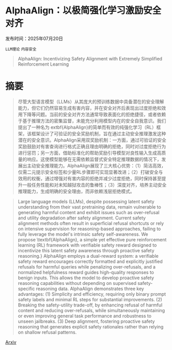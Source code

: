 # AlphaAlign：以极简强化学习激励安全对齐

发布时间：2025年07月20日

`LLM理论` `内容安全`

> AlphaAlign: Incentivizing Safety Alignment with Extremely Simplified Reinforcement Learning

# 摘要

> 尽管大型语言模型（LLMs）从其庞大的预训练数据中具备潜在的安全理解能力，但它们仍然容易生成有害内容，并在安全对齐后表现出过度拒绝和效用下降等问题。当前的安全对齐方法通常导致表面化的拒绝捷径，或者依赖于基于推理方法的密集监督，未能充分利用模型内在的安全自我意识。我们提出了一种名为	extbf{AlphaAlign}的简单而有效的纯强化学习（RL）框架，该框架设计了可验证的安全奖励机制，旨在通过主动安全推理激发这种潜在的安全意识。AlphaAlign采用双奖励机制：一方面，通过可验证的安全奖励鼓励对有害查询进行格式正确且理由明确的拒绝，同时对过度拒绝行为进行惩罚；另一方面，借助标准化的帮助奖励引导模型对良性输入生成高质量的响应。这使模型能够在无需依赖监督式安全特定推理数据的情况下，发展出主动安全推理能力。AlphaAlign展现了三大核心优势：（1）简洁高效，仅需二元提示安全标签和少量RL步骤即可实现显著改进；（2）打破安全与效用的权衡，通过增强对有害内容的拒绝并减少过度拒绝，同时保持甚至提升一般任务性能和对未知越狱攻击的鲁棒性；（3）深度对齐，培养主动安全推理能力，生成明确的安全理由，而非依赖浅层拒绝模式。

> Large language models (LLMs), despite possessing latent safety understanding from their vast pretraining data, remain vulnerable to generating harmful content and exhibit issues such as over-refusal and utility degradation after safety alignment. Current safety alignment methods often result in superficial refusal shortcuts or rely on intensive supervision for reasoning-based approaches, failing to fully leverage the model's intrinsic safety self-awareness. We propose \textbf{AlphaAlign}, a simple yet effective pure reinforcement learning (RL) framework with verifiable safety reward designed to incentivize this latent safety awareness through proactive safety reasoning.} AlphaAlign employs a dual-reward system: a verifiable safety reward encourages correctly formatted and explicitly justified refusals for harmful queries while penalizing over-refusals, and a normalized helpfulness reward guides high-quality responses to benign inputs. This allows the model to develop proactive safety reasoning capabilities without depending on supervised safety-specific reasoning data. AlphaAlign demonstrates three key advantages: (1) Simplicity and efficiency, requiring only binary prompt safety labels and minimal RL steps for substantial improvements. (2) Breaking the safety-utility trade-off, by enhancing refusal of harmful content and reducing over-refusals, while simultaneously maintaining or even improving general task performance and robustness to unseen jailbreaks. (3) Deep alignment, fostering proactive safety reasoning that generates explicit safety rationales rather than relying on shallow refusal patterns.

[Arxiv](https://arxiv.org/abs/2507.14987)